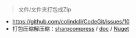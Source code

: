 > 文件/文件夹打包成Zip

- https://github.com/colindcli/CodeGit/issues/10
- 打包压缩解压缩：[sharpcompress](https://github.com/adamhathcock/sharpcompress) / [doc](https://github.com/adamhathcock/sharpcompress/wiki/API-Examples) / [Nuget](https://www.nuget.org/packages/SharpCompress/)